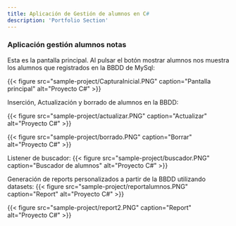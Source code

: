 ```yaml
---
title: Aplicación de Gestión de alumnos en C#
description: 'Portfolio Section'
---
```


### Aplicación gestión alumnos notas

Esta es la pantalla principal. Al pulsar el botón mostrar alumnos nos muestra los alumnos que registrados en la BBDD de MySql:

{{< figure src="sample-project/CapturaInicial.PNG" caption="Pantalla principal" alt="Proyecto C#" >}}

Inserción, Actualización y borrado de alumnos en la BBDD:

{{< figure src="sample-project/actualizar.PNG" caption="Actualizar" alt="Proyecto C#" >}}

{{< figure src="sample-project/borrado.PNG" caption="Borrar" alt="Proyecto C#" >}}

Listener de buscador:
{{< figure src="sample-project/buscador.PNG" caption="Buscador de alumnos" alt="Proyecto C#" >}}

Generación de reports personalizados a partir de la BBDD utilizando datasets:
{{< figure src="sample-project/reportalumnos.PNG" caption="Report" alt="Proyecto C#" >}}

{{< figure src="sample-project/report2.PNG" caption="Report" alt="Proyecto C#" >}}